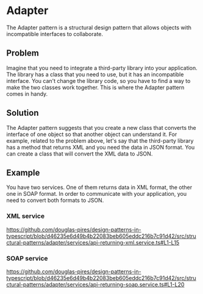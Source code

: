 # Adapter

The Adapter pattern is a structural design pattern that allows objects with incompatible interfaces to collaborate.

## Problem

Imagine that you need to integrate a third-party library into your application. The library has a class that you need to use, but it has an incompatible interface. You can't change the library code, so you have to find a way to make the two classes work together. This is where the Adapter pattern comes in handy.

## Solution

The Adapter pattern suggests that you create a new class that converts the interface of one object so that another object can understand it. For example, related to the problem above, let's say that the third-party library has a method that returns XML and you need the data in JSON format. You can create a class that will convert the XML data to JSON.

## Example

You have two services. One of them returns data in XML format, the other one in SOAP format. In order to communicate with your application, you need to convert both formats to JSON.

### XML service

<https://github.com/douglas-pires/design-patterns-in-typescript/blob/d46235e6d49b4b22083beb605eddc216b7c91d42/src/structural-patterns/adapter/services/api-returning-xml.service.ts#L1-L15>

### SOAP service

<https://github.com/douglas-pires/design-patterns-in-typescript/blob/d46235e6d49b4b22083beb605eddc216b7c91d42/src/structural-patterns/adapter/services/api-returning-soap.service.ts#L1-L20>
